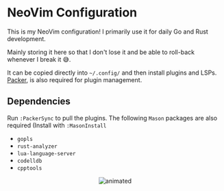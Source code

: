 # NeoVim Configuration
This is my NeoVim configuration! I primarily use it for daily Go and Rust development.

Mainly storing it here so that I don't lose it and be able to roll-back whenever I break it 😅.

It can be copied directly into `~/.config/` and then install plugins and LSPs. [Packer](https://github.com/wbthomason/packer.nvim), is also required for plugin management. 

## Dependencies

Run `:PackerSync` to pull the plugins.
The following `Mason` packages are also required (Install with `:MasonInstall`
* `gopls`
* `rust-analyzer`
* `lua-language-server`
* `codelldb`
* `cpptools`

<p align="center">
  <img src="https://media.giphy.com/media/1BXa2alBjrCXC/giphy.gif" alt="animated" />
</p>
